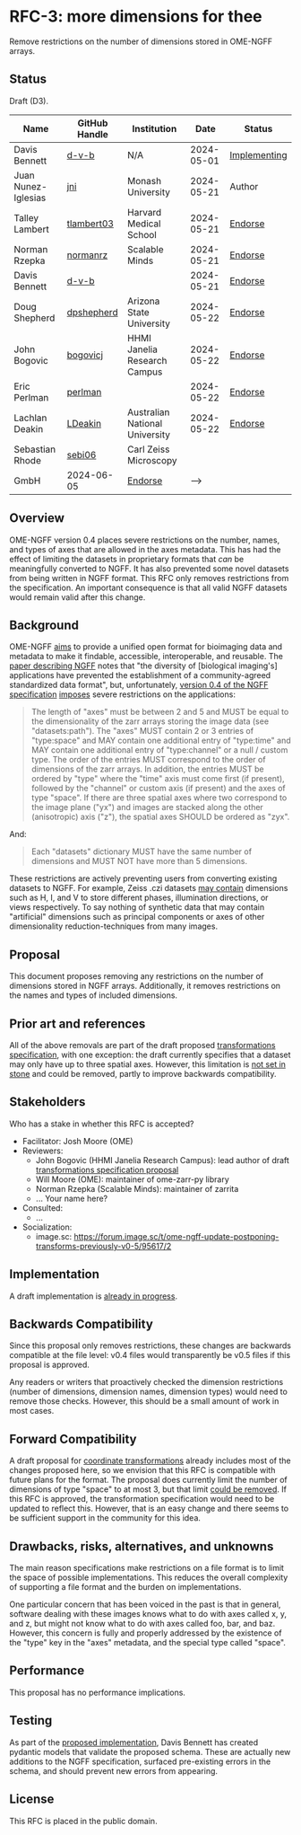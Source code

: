 # RFC-3: more dimensions for thee

Remove restrictions on the number of dimensions stored in OME-NGFF arrays.

## Status

Draft (D3).

| Name      | GitHub Handle | Institution | Date       | Status                                 |
|-----------|---------------|-------------|------------|----------------------------------------|
| Davis Bennett | [d-v-b](https://github.com/d-v-b) | N/A | 2024-05-01 | [Implementing][implementation] |
| Juan Nunez-Iglesias | [jni](https://github.com/jni) | Monash University | 2024-05-21 | Author |
| Talley Lambert | [tlambert03](https://github.com/tlambert03) | Harvard Medical School | 2024-05-21 | [Endorse](https://github.com/ome/ngff/pull/239#issuecomment-2122795327) | -->
| Norman Rzepka | [normanrz](https://github.com/normanrz) | Scalable Minds | 2024-05-21 | [Endorse](https://github.com/ome/ngff/pull/239#issue-2308436425) | -->
| Davis Bennett | [d-v-b](https://github.com/d-v-b) |  | 2024-05-21 | [Endorse](https://github.com/ome/ngff/pull/239#issue-2308436425) | -->
| Doug Shepherd | [dpshepherd](https://github.com/dpshepherd) | Arizona State University | 2024-05-22 | [Endorse](https://github.com/ome/ngff/pull/239#issue-2308436425) | -->
| John Bogovic | [bogovicj](https://github.com/bogovicj) | HHMI Janelia Research Campus | 2024-05-22 | [Endorse](https://github.com/ome/ngff/pull/239#issue-2308436425) | -->
| Eric Perlman | [perlman](https://github.com/perlman) |  | 2024-05-22 | [Endorse](https://github.com/ome/ngff/pull/239#issue-2308436425) | -->
| Lachlan Deakin | [LDeakin](https://github.com/LDeakin) | Australian National University | 2024-05-22 | [Endorse](https://github.com/ome/ngff/pull/239#issue-2308436425) | -->
| Sebastian Rhode | [sebi06](https://github.com/sebi06) | Carl Zeiss Microscopy
GmbH| 2024-06-05 | [Endorse](https://github.com/ome/ngff/pull/239#issue-2308436425) | -->

## Overview

OME-NGFF version 0.4 places severe restrictions on the number, names, and types
of axes that are allowed in the axes metadata. This has had the effect of
limiting the datasets in proprietary formats that *can* be meaningfully
converted to NGFF. It has also prevented some novel datasets from being written
in NGFF format. This RFC only removes restrictions from the specification. An
important consequence is that all valid NGFF datasets would remain valid after
this change.

## Background

OME-NGFF [aims][nat methods paper] to provide a unified open format for
bioimaging data and metadata to make it findable, accessible, interoperable, and
reusable. The [paper describing NGFF][nat methods paper] notes that "the
diversity of [biological imaging's] applications have prevented the
establishment of a community-agreed standardized data format", but,
unfortunately, [version 0.4 of the NGFF specification][ngff 0.4] [imposes][ngff
0.4 multiscales metadata] severe restrictions on the applications:

> The length of "axes" must be between 2 and 5 and MUST be equal to the
> dimensionality of the zarr arrays storing the image data (see
> "datasets:path"). The "axes" MUST contain 2 or 3 entries of "type:space" and
> MAY contain one additional entry of "type:time" and MAY contain one additional
> entry of "type:channel" or a null / custom type. The order of the entries MUST
> correspond to the order of dimensions of the zarr arrays. In addition, the
> entries MUST be ordered by "type" where the "time" axis must come first (if
> present), followed by the  "channel" or custom axis (if present) and the axes
> of type "space". If there are three spatial axes where two correspond to the
> image plane ("yx") and images are stacked along the other (anisotropic) axis
> ("z"), the spatial axes SHOULD be ordered as "zyx".

And:

> Each "datasets" dictionary MUST have the same number of dimensions and MUST
> NOT have more than 5 dimensions.

These restrictions are actively preventing users from converting existing
datasets to NGFF. For example, Zeiss .czi datasets [may contain][czi format
dimensions] dimensions such as H, I, and V to store different phases,
illumination directions, or views respectively. To say nothing of synthetic data
that may contain "artificial" dimensions such as principal components or axes of
other dimensionality reduction-techniques from many images.

## Proposal

This document proposes removing any restrictions on the number of dimensions
stored in NGFF arrays. Additionally, it removes restrictions on the names and
types of included dimensions.

## Prior art and references

All of the above removals are part of the draft proposed [transformations
specification][trafo spec], with one exception: the draft currently specifies
that a dataset may only have up to three spatial axes. However, this limitation
is [not set in stone][space dims comment] and could be removed, partly to
improve backwards compatibility.

## Stakeholders

Who has a stake in whether this RFC is accepted?

* Facilitator: Josh Moore (OME)
* Reviewers:
  - John Bogovic (HHMI Janelia Research Campus): lead author of draft
  [transformations specification proposal][trafo spec]
  - Will Moore (OME): maintainer of ome-zarr-py library
  - Norman Rzepka (Scalable Minds): maintainer of zarrita
  - ... Your name here?
* Consulted:
  - ...
* Socialization:
  - image.sc: https://forum.image.sc/t/ome-ngff-update-postponing-transforms-previously-v0-5/95617/2

## Implementation

A draft implementation is [already in progress][implementation].

## Backwards Compatibility

Since this proposal only removes restrictions, these changes are backwards
compatible at the file level: v0.4 files would transparently be v0.5 files if
this proposal is approved.

Any readers or writers that proactively checked the dimension restrictions
(number of dimensions, dimension names, dimension types) would need to remove
those checks. However, this should be a small amount of work in most cases.

## Forward Compatibility

A draft proposal for [coordinate transformations][trafo spec] already includes
most of the changes proposed here, so we envision that this RFC is compatible
with future plans for the format. The proposal does currently limit the number
of dimensions of type "space" to at most 3, but that limit [could be
removed][space dims comment]. If this RFC is approved, the transformation
specification would need to be updated to reflect this. However, that is an easy
change and there seems to be sufficient support in the community for this idea.

## Drawbacks, risks, alternatives, and unknowns

The main reason specifications make restrictions on a file format is to limit
the space of possible implementations. This reduces the overall complexity of
supporting a file format and the burden on implementations.

One particular concern that has been voiced in the past is that in general,
software dealing with these images knows what to do with axes called x, y, and
z, but might not know what to do with axes called foo, bar, and baz. However,
this concern is fully and properly addressed by the existence of the "type" key
in the "axes" metadata, and the special type called "space".

<!-- Empty section templates; can be deleted on merge. -->
<!-- ## Abandoned Ideas (Optional Header) -->
<!-- ## Future possibilities (Optional Header) -->

## Performance

This proposal has no performance implications.

## Testing

As part of the [proposed implementation][implementation], Davis Bennett has
created pydantic models that validate the proposed schema. These are actually
new additions to the NGFF specification, surfaced pre-existing errors in the
schema, and should prevent new errors from appearing.

## License

This RFC is placed in the public domain.


[nat methods paper]: https://www.nature.com/articles/s41592-021-01326-w
[ngff 0.4]: https://ngff.openmicroscopy.org/0.4/index.html
[ngff 0.4 multiscales metadata]: https://ngff.openmicroscopy.org/0.4/index.html#multiscale-md
[ngff 0.4 axes metadata]: https://ngff.openmicroscopy.org/0.4/index.html#axes-md
[czi format dimensions]: https://web.archive.org/web/20240521085825/https://zeiss.github.io/libczi/imagedocumentconcept.html#autotoc_md7
[implementation]: https://github.com/ome/ngff/pull/235
[trafo spec]: https://github.com/ome/ngff/pull/138
[space dims comment]: https://github.com/ome/ngff/pull/138#issuecomment-1852891720
